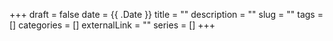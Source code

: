 +++ 
draft = false
date = {{ .Date }}
title = ""
description = ""
slug = "" 
tags = []
categories = []
externalLink = ""
series = []
+++

